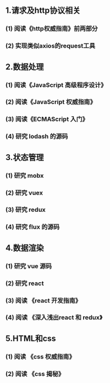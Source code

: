 ## 1.请求及http协议相关
### (1) 阅读《http权威指南》前两部分
### (2) 实现类似axios的request工具
## 2.数据处理
### (1) 阅读《JavaScript 高级程序设计》
### (2) 阅读《JavaScript 权威指南》
### (3) 阅读《ECMAScript 入门》
### (4) 研究 lodash 的源码
## 3.状态管理
### (1) 研究 mobx
### (2) 研究 vuex
### (3) 研究 redux
### (4) 研究 flux 的源码
## 4.数据渲染
### (1) 研究 vue 源码
### (2) 研究 react
### (3) 阅读 《react 开发指南》
### (4) 阅读 《深入浅出react 和 redux》
## 5.HTML和css
### (1) 阅读 《css 权威指南》
### (2) 阅读 《css 揭秘》